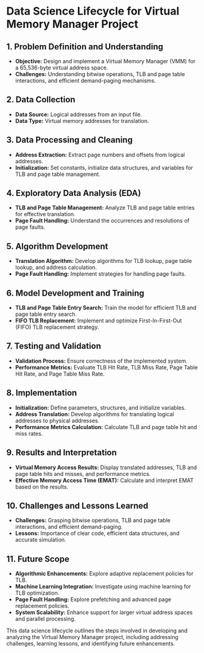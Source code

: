 # Data Science Lifecycle for Virtual Memory Manager Project

## 1. **Problem Definition and Understanding**

   - **Objective:** Design and implement a Virtual Memory Manager (VMM) for a 65,536-byte virtual address space.
   - **Challenges:** Understanding bitwise operations, TLB and page table interactions, and efficient demand-paging mechanisms.

## 2. **Data Collection**

   - **Data Source:** Logical addresses from an input file.
   - **Data Type:** Virtual memory addresses for translation.

## 3. **Data Processing and Cleaning**

   - **Address Extraction:** Extract page numbers and offsets from logical addresses.
   - **Initialization:** Set constants, initialize data structures, and variables for TLB and page table management.

## 4. **Exploratory Data Analysis (EDA)**

   - **TLB and Page Table Management:** Analyze TLB and page table entries for effective translation.
   - **Page Fault Handling:** Understand the occurrences and resolutions of page faults.

## 5. **Algorithm Development**

   - **Translation Algorithm:** Develop algorithms for TLB lookup, page table lookup, and address calculation.
   - **Page Fault Handling:** Implement strategies for handling page faults.

## 6. **Model Development and Training**

   - **TLB and Page Table Entry Search:** Train the model for efficient TLB and page table entry search.
   - **FIFO TLB Replacement:** Implement and optimize First-In-First-Out (FIFO) TLB replacement strategy.

## 7. **Testing and Validation**

   - **Validation Process:** Ensure correctness of the implemented system.
   - **Performance Metrics:** Evaluate TLB Hit Rate, TLB Miss Rate, Page Table Hit Rate, and Page Table Miss Rate.

## 8. **Implementation**

   - **Initialization:** Define parameters, structures, and initialize variables.
   - **Address Translation:** Develop algorithms for translating logical addresses to physical addresses.
   - **Performance Metrics Calculation:** Calculate TLB and page table hit and miss rates.

## 9. **Results and Interpretation**

   - **Virtual Memory Access Results:** Display translated addresses, TLB and page table hits and misses, and performance metrics.
   - **Effective Memory Access Time (EMAT):** Calculate and interpret EMAT based on the results.

## 10. **Challenges and Lessons Learned**

   - **Challenges:** Grasping bitwise operations, TLB and page table interactions, and efficient demand-paging.
   - **Lessons:** Importance of clear code, efficient data structures, and accurate simulation.

## 11. **Future Scope**

   - **Algorithmic Enhancements:** Explore adaptive replacement policies for TLB.
   - **Machine Learning Integration:** Investigate using machine learning for TLB optimization.
   - **Page Fault Handling:** Explore prefetching and advanced page replacement policies.
   - **System Scalability:** Enhance support for larger virtual address spaces and parallel processing.

This data science lifecycle outlines the steps involved in developing and analyzing the Virtual Memory Manager project, including addressing challenges, learning lessons, and identifying future enhancements.
